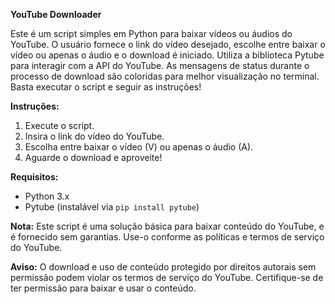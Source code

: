 **YouTube Downloader**

Este é um script simples em Python para baixar vídeos ou áudios do YouTube. O usuário fornece o link do vídeo desejado, escolhe entre baixar o vídeo ou apenas o áudio e o download é iniciado. Utiliza a biblioteca Pytube para interagir com a API do YouTube. As mensagens de status durante o processo de download são coloridas para melhor visualização no terminal. Basta executar o script e seguir as instruções!

**Instruções:**
1. Execute o script.
2. Insira o link do vídeo do YouTube.
3. Escolha entre baixar o vídeo (V) ou apenas o áudio (A).
4. Aguarde o download e aproveite!

**Requisitos:**
- Python 3.x
- Pytube (instalável via `pip install pytube`)

**Nota:** Este script é uma solução básica para baixar conteúdo do YouTube, e é fornecido sem garantias. Use-o conforme as políticas e termos de serviço do YouTube.

**Aviso:** O download e uso de conteúdo protegido por direitos autorais sem permissão podem violar os termos de serviço do YouTube. Certifique-se de ter permissão para baixar e usar o conteúdo.